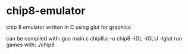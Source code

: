 # chip8-emulator
chip 8 emulator written in C using glut for graphics

can be compiled with: gcc main.c chip8.c -o chip8 -lGL -lGLU -lglut
run games with: ./chip8 <gamefile>